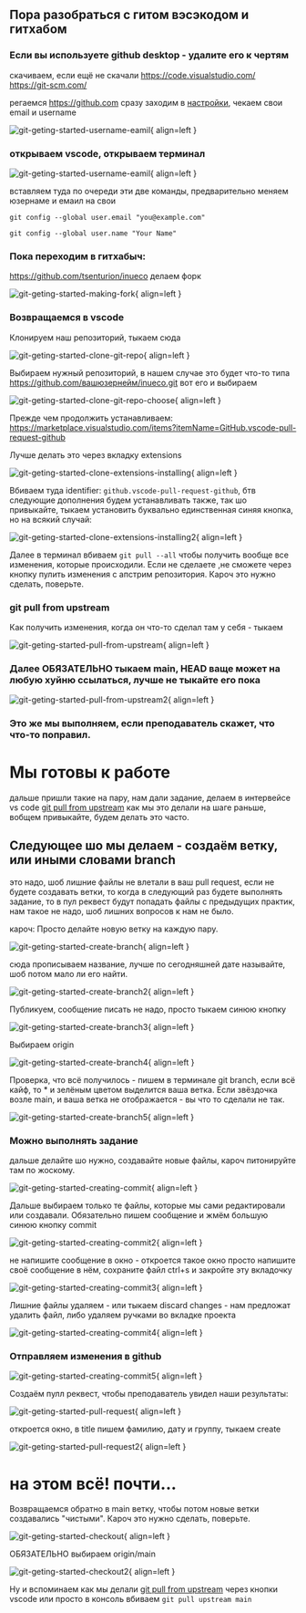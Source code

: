 ## Пора разобраться с гитом вэсэкодом и гитхабом

### Если вы используете github desktop - удалите его к чертям

скачиваем, если ещё не скачали https://code.visualstudio.com/ https://git-scm.com/


регаемся https://github.com сразу заходим в [настройки](https://github.com/settings/emails), чекаем свои email и username 

![git-geting-started-username-eamil](https://raw.githubusercontent.com/Egoryich/Based-Department/refs/heads/main/images/get_started_inueco_git/git-geting-started-username-eamil.png){ align=left }


### открываем vscode, открываем терминал
![git-geting-started-username-eamil](https://raw.githubusercontent.com/Egoryich/Based-Department/refs/heads/main/images/get_started_inueco_git/git-geting-started-terminal.png){ align=left }



вставляем туда по очереди эти две команды, предварительно меняем юзернаме и емаил на свои

`git config --global user.email "you@example.com"`

`git config --global user.name "Your Name"`

### Пока переходим в гитхабыч:

https://github.com/tsenturion/inueco делаем форк  

![git-geting-started-making-fork](https://raw.githubusercontent.com/Egoryich/Based-Department/refs/heads/main/images/get_started_inueco_git/git-geting-started-making-fork.png){ align=left }


### Возвращаемся в vscode

Клонируем наш репозиторий, тыкаем сюда

![git-geting-started-clone-git-repo](https://raw.githubusercontent.com/Egoryich/Based-Department/refs/heads/main/images/get_started_inueco_git/git-geting-started-clone-git-repo.png){ align=left }


Выбираем нужный репозиторий, в нашем случае это будет что-то типа https://github.com/вашюзернейм/inueco.git вот его и выбираем

![git-geting-started-clone-git-repo-choose](https://raw.githubusercontent.com/Egoryich/Based-Department/refs/heads/main/images/get_started_inueco_git/git-geting-started-clone-git-repo-choose.png){ align=left }


Прежде чем продолжить устанавливаем:
https://marketplace.visualstudio.com/items?itemName=GitHub.vscode-pull-request-github

Лучше делать это через вкладку extensions

![git-geting-started-clone-extensions-installing](https://raw.githubusercontent.com/Egoryich/Based-Department/refs/heads/main/images/get_started_inueco_git/git-geting-started-clone-extensions-installing.png){ align=left }



Вбиваем туда identifier: `github.vscode-pull-request-github`, бтв следующие дополнения будем устанавливать также, так шо привыкайте, тыкаем установить буквально единственная синяя кнопка, но на всякий случай:

![git-geting-started-clone-extensions-installing2](https://raw.githubusercontent.com/Egoryich/Based-Department/refs/heads/main/images/get_started_inueco_git/git-geting-started-clone-extensions-installing2.png){ align=left }



Далее в терминал вбиваем `git pull --all` чтобы получить вообще все изменения, которые происходили. Если не сделаете ,не сможете через кнопку пулить изменения с апстрим репозитория. Кароч это нужно сделать, поверьте.


### git pull from upstream
Как получить изменения, когда он что-то сделал там у себя - тыкаем 

![git-geting-started-pull-from-upstream](https://raw.githubusercontent.com/Egoryich/Based-Department/refs/heads/main/images/get_started_inueco_git/git-geting-started-pull-from-upstream.png){ align=left }


### Далее ОБЯЗАТЕЛЬНО тыкаем main, HEAD ваще может на любую хуйню ссылаться, лучше не тыкайте его пока

![git-geting-started-pull-from-upstream2](https://raw.githubusercontent.com/Egoryich/Based-Department/refs/heads/main/images/get_started_inueco_git/git-geting-started-pull-from-upstream2.png){ align=left }


### Это же мы выполняем, если преподаватель скажет, что что-то поправил. 

# Мы готовы к работе

дальше пришли такие на пару, нам дали задание, делаем в интервейсе vs code [git pull from upstream](#git-pull-from-upstream) как мы это делали на шаге раньше, вобщем привыкайте, будем делать это часто. 


## Следующее шо мы делаем - создаём ветку, или иными словами branch

это надо, шоб лишние файлы не влетали в ваш pull request, если не будете создавать ветки, то когда в следующий раз будете выполнять задание, то в пул реквест будут попадать файлы с предыдущих практик, нам такое не надо, шоб лишних вопросов к нам не было. 


кароч: Просто делайте новую ветку на каждую пару. 


![git-geting-started-create-branch](https://raw.githubusercontent.com/Egoryich/Based-Department/refs/heads/main/images/get_started_inueco_git/git-geting-started-create-branch.png){ align=left }



сюда прописываем название, лучше по сегодняшней дате называйте, шоб потом мало ли его найти. 


![git-geting-started-create-branch2](https://raw.githubusercontent.com/Egoryich/Based-Department/refs/heads/main/images/get_started_inueco_git/git-geting-started-create-branch2.png){ align=left }



Публикуем, сообщение писать не надо, просто тыкаем синюю кнопку

![git-geting-started-create-branch3](https://raw.githubusercontent.com/Egoryich/Based-Department/refs/heads/main/images/get_started_inueco_git/git-geting-started-create-branch3.png){ align=left }



Выбираем origin 

![git-geting-started-create-branch4](https://raw.githubusercontent.com/Egoryich/Based-Department/refs/heads/main/images/get_started_inueco_git/git-geting-started-create-branch4.png){ align=left }




Проверка, что всё получилось - пишем в терминале git branch, если всё кайф, то * и зелёным цветом выделится ваша ветка. Если звёздочка возле main, и ваша ветка не отображается - вы что то сделали не так. 

![git-geting-started-create-branch5](https://raw.githubusercontent.com/Egoryich/Based-Department/refs/heads/main/images/get_started_inueco_git/git-geting-started-create-branch5.png){ align=left }



### Можно выполнять задание

дальше делайте шо нужно, создавайте новые файлы, кароч питонируйте там по жоскому. 

![git-geting-started-creating-commit](https://raw.githubusercontent.com/Egoryich/Based-Department/refs/heads/main/images/get_started_inueco_git/git-geting-started-creating-commit.png){ align=left }



Дальше выбираем только те файлы, которые мы сами редактировали или создавали. Обязательно пишем сообщение и жмём большую синюю кнопку commit

![git-geting-started-creating-commit2](https://raw.githubusercontent.com/Egoryich/Based-Department/refs/heads/main/images/get_started_inueco_git/git-geting-started-creating-commit2.png){ align=left }



не напишите сообщение в окно - откроется такое окно
просто напишите своё сообщение в нём, сохраните файл ctrl+s и закройте эту вкладочку

![git-geting-started-creating-commit3](https://raw.githubusercontent.com/Egoryich/Based-Department/refs/heads/main/images/get_started_inueco_git/git-geting-started-creating-commit3.png){ align=left }



Лишние файлы удаляем - или тыкаем discard changes - нам предложат удалить файл, либо удаляем ручками во вкладке проекта

![git-geting-started-creating-commit4](https://raw.githubusercontent.com/Egoryich/Based-Department/refs/heads/main/images/get_started_inueco_git/git-geting-started-creating-commit4.png){ align=left }



### Отправляем изменения в github

![git-geting-started-creating-commit5](https://raw.githubusercontent.com/Egoryich/Based-Department/refs/heads/main/images/get_started_inueco_git/git-geting-started-creating-commit5.png){ align=left }



Создаём пулл реквест, чтобы преподаватель увидел наши результаты:

![git-geting-started-pull-request](https://raw.githubusercontent.com/Egoryich/Based-Department/refs/heads/main/images/get_started_inueco_git/git-geting-started-pull-request.png){ align=left }



откроется окно, в title пишем фамилию, дату и группу, тыкаем create

![git-geting-started-pull-request2](https://raw.githubusercontent.com/Egoryich/Based-Department/refs/heads/main/images/get_started_inueco_git/git-geting-started-pull-request2.png){ align=left }



# на этом всё! почти...

Возвращаемся обратно в main ветку, чтобы потом новые ветки создавались "чистыми". Кароч это нужно сделать, поверьте.

![git-geting-started-checkout](https://raw.githubusercontent.com/Egoryich/Based-Department/refs/heads/main/images/get_started_inueco_git/git-geting-started-checkout.png){ align=left }



ОБЯЗАТЕЛЬНО выбираем origin/main

![git-geting-started-checkout2](https://raw.githubusercontent.com/Egoryich/Based-Department/refs/heads/main/images/get_started_inueco_git/git-geting-started-checkout2.png){ align=left }




Ну и вспоминаем как мы делали [git pull from upstream](#git-pull-from-upstream) через кнопки vscode или просто в консоль вбиваем `git pull upstream main`